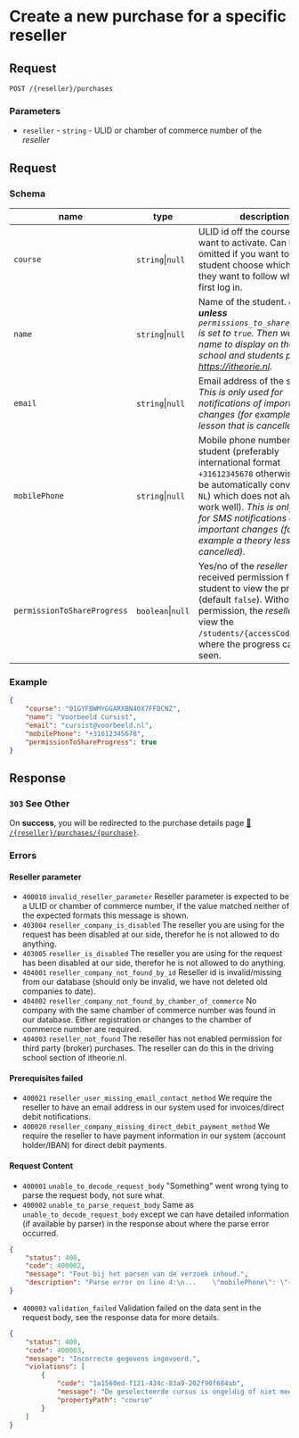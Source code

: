 # Create a new purchase for a specific reseller
## Request

```http
POST /{reseller}/purchases
```

### Parameters
* `reseller` - `string` - ULID or chamber of commerce number of the <dfn>reseller</dfn>

## Request
### Schema
| name                        | type              | description                                                                                                                                                                                                                                                                                  |
|-----------------------------|-------------------|----------------------------------------------------------------------------------------------------------------------------------------------------------------------------------------------------------------------------------------------------------------------------------------------|
| `course`                    | `string`\|`null`  | ULID id off the course you want to activate. Can be omitted if you want to let the student choose which course they want to follow when they first log in.                                                                                                                                   |
| `name`                      | `string`\|`null`  | Name of the student. _**optional unless** `permissions_to_share_progress` is set to `true`. Then we need a name to display on the driving school and students page of https://itheorie.nl._                                                                                                  |
| `email`                     | `string`\|`null`  | Email address of the student. _This is only used for notifications of important changes (for example a theory lesson that is cancelled)._                                                                                                                                                    |
| `mobilePhone`               | `string`\|`null`  | Mobile phone number of the student (preferably international format `+31612345678` otherwise it will be automatically converted (for `NL`) which does not always work well). _This is only used for SMS notifications of important changes (for example a theory lesson that is cancelled)._ |
| `permissionToShareProgress` | `boolean`\|`null` | Yes/no of the <dfn>reseller</dfn> has received permission from the student to view the progress (default `false`). Without this permission, the <dfn>reseller</dfn> cannot view the `/students/{accessCode}` routes where the progress can be seen.                                          |

### Example
```json
{
    "course": "01GYFBWMYGGARXBN40X7FFDCNZ",
    "name": "Voorbeeld Cursist",
    "email": "cursist@voorbeeld.nl",
    "mobilePhone": "+31612345678",
    "permissionToShareProgress": true
}
```

## Response
### `303` See Other
On **success**, you will be redirected to the purchase details page [:link: `/{reseller}/purchases/{purchase}`](reseller-purchases-purchase-get.md).

### Errors

#### Reseller parameter
* `400010` `invalid_reseller_parameter` Reseller parameter is expected to be a ULID or chamber of commerce number, if the value matched neither of the expected formats this message is shown.
* `403004` `reseller_company_is_disabled` The reseller you are using for the request has been disabled at our side, therefor he is not allowed to do anything.
* `403005` `reseller_is_disabled` The reseller you are using for the request has been disabled at our side, therefor he is not allowed to do anything.
* `404001` `reseller_company_not_found_by_id` Reseller id is invalid/missing from our database (should only be invalid, we have not deleted old companies to date).
* `404002` `reseller_company_not_found_by_chamber_of_commerce` No company with the same chamber of commerce number was found in our database. Either registration or changes to the chamber of commerce number are required.
* `404003` `reseller_not_found` The reseller has not enabled permission for third party (broker) purchases. The reseller can do this in the driving school section of itheorie.nl.

#### Prerequisites failed
* `400021` `reseller_user_missing_email_contact_method` We require the reseller to have an email address in our system used for invoices/direct debit notifications.
* `400020` `reseller_company_missing_direct_debit_payment_method` We require the reseller to have payment information in our system (account holder/IBAN) for direct debit payments.

#### Request Content
* `400001` `unable_to_decode_request_body` "Something" went wrong tying to parse the request body, not sure what.
* `400002` `unable_to_parse_request_body` Same as `unable_to_decode_request_body` except we can have detailed information (if available by parser) in the response about where the parse error occurred.
```json 
{
    "status": 400,
    "code": 400002,
    "message": "Fout bij het parsen van de verzoek inhoud.",
    "description": "Parse error on line 4:\n...    \"mobilePhone\": \"+316\r}\n---------------------^\nInvalid string, it appears you forgot to terminate a string, or attempted to write a multiline string which is invalid"
}
```

* `400003` `validation_failed` Validation failed on the data sent in the request body, see the response data for more details.
```json
{
    "status": 400,
    "code": 400003,
    "message": "Incorrecte gegevens ingevoerd.",
    "violations": [
        {
            "code": "1a1560ed-f121-434c-83a9-202f90f684ab",
            "message": "De geselecteerde cursus is ongeldig of niet meer beschikbaar.",
            "propertyPath": "course"
        }
    ]
}
```
